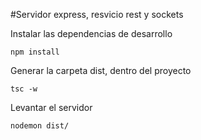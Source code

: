 #Servidor express, resvicio rest y sockets

Instalar las dependencias de desarrollo
```
npm install
```
Generar la carpeta dist, dentro del proyecto
```
tsc -w
```
Levantar el servidor
```
nodemon dist/
```
